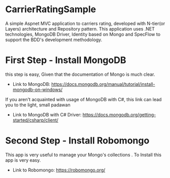 # CarrierRatingSample
A simple Aspnet MVC application to carriers rating, developed with N-tier(or Layers) architecture and Repository pattern. This application uses .NET technologies, MongoDB Driver, Identity based on Mongo and SpecFlow to support the BDD's development methodology.

# First Step - Install MongoDB
this step is easy, Given that the documentation of Mongo is much clear.
- Link to MongoDB: https://docs.mongodb.org/manual/tutorial/install-mongodb-on-windows/

If you aren't acquainted with usage of MongoDB with C#, this link can lead you to the light, small padawan
- Link to MongoDB with C# Driver: https://docs.mongodb.org/getting-started/csharp/client/

# Second Step - Install Robomongo
This app is very useful to manage your Mongo's collections . To Install this app is very easy. 
- Link to Robomongo: https://robomongo.org/
